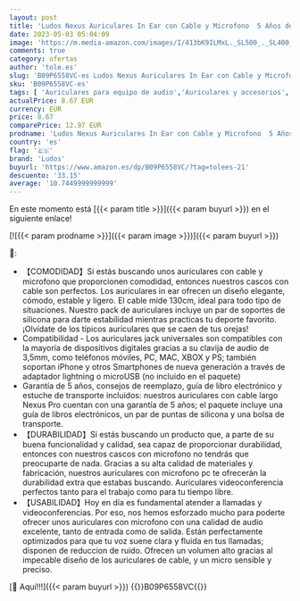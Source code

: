 ```yaml
---
layout: post
title: 'Ludos Nexus Auriculares In Ear con Cable y Microfono  5 Años de Garantía  Auricular con Jack  Cascos Musica con Graves Potentes  Cascos para iPhone  Samsung  Mi  Xiaomi  Huawei Android  PC  Tablet'
date: 2023-05-03 05:04:09
image: 'https://m.media-amazon.com/images/I/413bK9ILMxL._SL500_._SL400_.jpg'
comments: true
category: ofertas
author: 'tole.es'
slug: 'B09P6558VC-es Ludos Nexus Auriculares In Ear con Cable y Microfono 5...'
sku: 'B09P6558VC-es'
tags: [ 'Auriculares para equipo de audio','Auriculares y accesorios','Electrónica','iphone','ludos','🇪🇸', ]
actualPrice: 8.67 EUR
currency: EUR
price: 8.67
comparePrice: 12.97 EUR
prodname: 'Ludos Nexus Auriculares In Ear con Cable y Microfono  5 Años de Garantía  Auricular con Jack  Cascos Musica con Graves Potentes  Cascos para iPhone  Samsung  Mi  Xiaomi  Huawei Android  PC  Tablet'
country: 'es'
flag: '🇪🇸'
brand: 'Ludos'
buyurl: 'https://www.amazon.es/dp/B09P6558VC/?tag=tolees-21'
descuento: '33.15'
average: '10.7449999999999'
---
```


En este momento está [{{< param title >}}]({{< param buyurl >}}) en el siguiente enlace!

[![{{< param prodname >}}]({{< param image >}})]({{< param buyurl >}})

🔎:

- 【COMODIDAD】Si estás buscando unos auriculares con cable y microfono que proporcionen comodidad, entonces nuestros cascos con cable son perfectos. Los auriculares in ear ofrecen un diseño elegante, cómodo, estable y ligero. El cable mide 130cm, ideal para todo tipo de situaciones. Nuestro pack de auriculares incluye un par de soportes de silicona para darte estabilidad mientras practicas tu deporte favorito. ¡Olvídate de los típicos auriculares que se caen de tus orejas!
- Compatibilidad - Los auriculares jack universales son compatibles con la mayoría de dispositivos digitales gracias a su clavija de audio de 3,5mm, como teléfonos móviles, PC, MAC, XBOX y PS; también soportan iPhone y otros Smartphones de nueva generación a través de adaptador lightning o microUSB (no incluido en el paquete)
- Garantía de 5 años, consejos de reemplazo, guía de libro electrónico y estuche de transporte incluidos: nuestros auriculares con cable largo Nexus Pro cuentan con una garantía de 5 años; el paquete incluye una guía de libros electrónicos, un par de puntas de silicona y una bolsa de transporte.
- 【DURABILIDAD】Si estás buscando un producto que, a parte de su buena funcionalidad y calidad, sea capaz de proporcionar durabilidad, entonces con nuestros cascos con microfono no tendrás que preocuparte de nada. Gracias a su alta calidad de materiales y fabricación, nuestros auriculares con microfono pc te ofrecerán la durabilidad extra que estabas buscando. Auriculares videoconferencia perfectos tanto para el trabajo como para tu tiempo libre.
- 【USABILIDAD】Hoy en día es fundamental atender a llamadas y videoconferencias. Por eso, nos hemos esforzado mucho para poderte ofrecer unos auriculares con microfono con una calidad de audio excelente, tanto de entrada como de salida. Están perfectamente optimizados para que tu voz suene clara y fluida en tus llamadas; disponen de reduccion de ruido. Ofrecen un volumen alto gracias al impecable diseño de los auriculares de cable, y un micro sensible y preciso.

[🛒 Aquí!!!]({{< param buyurl >}})
{{<world>}}B09P6558VC{{</world>}}
